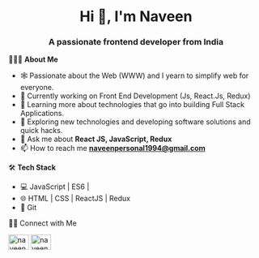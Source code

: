 <h1 align="center">Hi 👋, I'm Naveen</h1>
<h3 align="center">A passionate frontend developer from India</h3>                                                                                              

👨🏻‍💻 **About Me**

- 🕸️   Passionate about the Web (WWW) and I yearn to simplify web for everyone.                                                                                  
- 🔭   Currently working on Front End Development (Js, React.Js, Redux)                                                                         
- 🌱   Learning more about technologies that go into building Full Stack Applications.                                                                                         
- 🤔   Exploring new technologies and developing software solutions and quick hacks.   
- 💬   Ask me about **React JS, JavaScript, Redux**            
- 📫   How to reach me **naveenpersonal1994@gmail.com**                                                                                          


🛠 **Tech Stack**

- 💻   JavaScript | ES6 |                                                                                                                                                         
- 🌐   HTML | CSS | ReactJS | Redux                                                                                                         
- 🔧   Git

🤝🏻 Connect with Me        

<a href="https://twitter.com/naveenkohi" target="blank"><img align="center" src="https://raw.githubusercontent.com/rahuldkjain/github-profile-readme-generator/master/src/images/icons/Social/twitter.svg" alt="naveenkohi" height="30" width="40" /></a>
<a href="https://linkedin.com/in/naveen-kumar-udunoore-969048ba" target="blank"><img align="center" src="https://raw.githubusercontent.com/rahuldkjain/github-profile-readme-generator/master/src/images/icons/Social/linked-in-alt.svg" alt="naveen-kumar-udunoore-969048ba" height="30" width="40" /></a>






